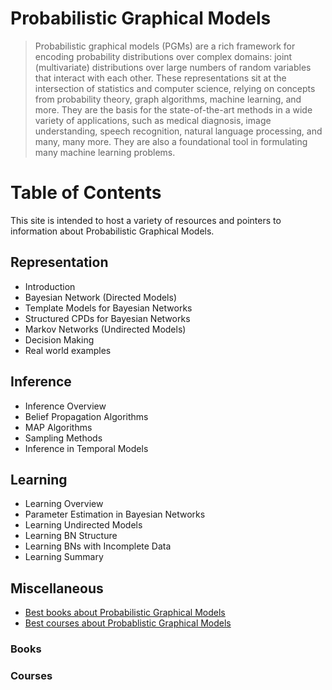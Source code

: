 # Probabilistic Graphical Models

> Probabilistic graphical models (PGMs) are a rich framework for encoding probability distributions over complex domains: joint (multivariate) distributions over large numbers of random variables that interact with each other. These representations sit at the intersection of statistics and computer science, relying on concepts from probability theory, graph algorithms, machine learning, and more. They are the basis for the state-of-the-art methods in a wide variety of applications, such as medical diagnosis, image understanding, speech recognition, natural language processing, and many, many more. They are also a foundational tool in formulating many machine learning problems.

# Table of Contents

This site is intended to host a variety of resources and pointers to information about Probabilistic Graphical Models. 

## Representation 

* Introduction
* Bayesian Network (Directed Models)
* Template Models for Bayesian Networks
* Structured CPDs for Bayesian Networks
* Markov Networks (Undirected Models)
* Decision Making
* Real world examples

## Inference

* Inference Overview
* Belief Propagation Algorithms
* MAP Algorithms
* Sampling Methods
* Inference in Temporal Models

## Learning

* Learning Overview
* Parameter Estimation in Bayesian Networks
* Learning Undirected Models
* Learning BN Structure
* Learning BNs with Incomplete Data
* Learning Summary

## Miscellaneous 

* [Best books about Probabilistic Graphical Models](#books)
* [Best courses about Probablistic Graphical Models](#courses)

### Books

<div class="books" gid="1SXZ-l3QP7B7WBwGnFo6_J30OxAKeCAfkyDxDeVzg3JA"></div>
<div class="clearfix"></div>

### Courses

<div class="courses" gid="1luI7koJBSKX_eyf9PHyhDQ2d4UM4yGjvJGSlgYAZqOg"></div>